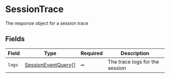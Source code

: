 # SessionTrace

The response object for a session trace


## Fields

| Field                                                           | Type                                                            | Required                                                        | Description                                                     |
| --------------------------------------------------------------- | --------------------------------------------------------------- | --------------------------------------------------------------- | --------------------------------------------------------------- |
| `logs`                                                          | [SessionEventQuery](../../models/shared/sessioneventquery.md)[] | :heavy_minus_sign:                                              | The trace logs for the session                                  |